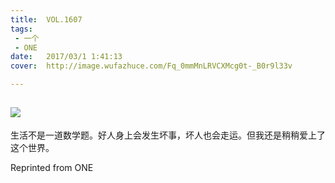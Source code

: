```yaml
---
title:	VOL.1607
tags:
 - 一个
 - ONE
date:	2017/03/1 1:41:13
cover:	http://image.wufazhuce.com/Fq_0mmMnLRVCXMcg0t-_B0r9l33v

---
```

![](http://image.wufazhuce.com/Fq_0mmMnLRVCXMcg0t-_B0r9l33v)
---

生活不是一道数学题。好人身上会发生坏事，坏人也会走运。但我还是稍稍爱上了这个世界。
 
Reprinted from ONE
